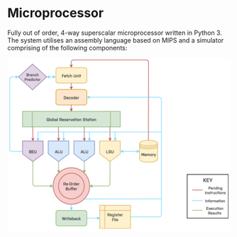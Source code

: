 # Microprocessor

Fully out of order, 4-way superscalar microprocessor written in Python 3. The system utilises an assembly language based on MIPS and a simulator comprising of the following components:

![Components](/components.png "Simulator Components")
